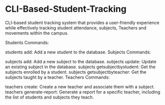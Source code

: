# CLI-Based-Student-Tracking
CLI-based student tracking system that provides a user-friendly experience while effectively tracking student attendance, subjects, Teachers and movements within the campus. 


Students Commands:

students add: Add a new student to the database.
Subjects Commands:

subjects add: Add a new subject to the database.
subjects update: Update an existing subject in the database.
subjects getsubjectbystudent: Get the subjects enrolled by a student.
subjects getsubjectbyteacher: Get the subjects taught by a teacher.
Teachers Commands:

teachers create: Create a new teacher and associate them with a subject.
teachers generate-report: Generate a report for a specific teacher, including the list of students and subjects they teach.